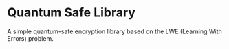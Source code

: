 # Quantum Safe Library

A simple quantum-safe encryption library based on the LWE (Learning With Errors) problem.

